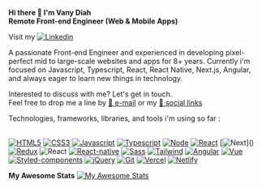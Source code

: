 <b>Hi there 👋 I'm Vany Diah</b> </br>
<b>Remote Front-end Engineer (Web & Mobile Apps)</b>

Visit my [![Linkedin](https://img.shields.io/badge/-LinkedIn-blue?style=flat&logo=Linkedin&logoColor=white&link=https://www.linkedin.com/in/vanydiah/)](https://www.linkedin.com/in/vanydiah/)

A passionate Front-end Engineer and experienced in developing pixel-perfect mid to large-scale websites and apps for 8+ years. Currently i'm focused on Javascript, Typescript, React, React Native, Next.js, Angular, and always eager to learn new things in technology.

Interested to discuss with me? Let's get in touch.<br />
Feel free to drop me a line by [💌 e-mail](mailto:vanydiah17@gmail.com) or my [🔗 social links](https://vanydiah.carrd.co)

Technologies, frameworks, libraries, and tools i'm using so far : <br /> <br />

[![HTML5](https://img.shields.io/badge/HTML5-E34F26?style=for-the-badge&logo=html5&logoColor=white)]()
[![CSS3](https://img.shields.io/badge/CSS3-1572B6?style=for-the-badge&logo=css3&logoColor=white)]()
[![Javascript](https://img.shields.io/badge/JavaScript-323330?style=for-the-badge&logo=javascript&logoColor=F7DF1E)]()
[![Typescript](https://img.shields.io/badge/TypeScript-007ACC?style=for-the-badge&logo=typescript&logoColor=white)]()
[![Node](https://img.shields.io/badge/Node.js-43853D?style=for-the-badge&logo=node.js&logoColor=white)]()
[![React](https://img.shields.io/badge/React-20232A?style=for-the-badge&logo=react&logoColor=61DAFB)]()
[![Next]([https://img.shields.io/badge/Redux-593D88?style=for-the-badge&logo=redux&logoColor=white](https://img.shields.io/badge/next.js-000000?style=for-the-badge&logo=nextdotjs&logoColor=white))]()
[![Redux](https://img.shields.io/badge/Redux-593D88?style=for-the-badge&logo=redux&logoColor=white)]()
![React](https://img.shields.io/badge/zustand-%2320232a.svg?style=for-the-badge&logo=react&logoColor=%2361DAFB)
[![React-native](https://img.shields.io/badge/React_Native-20232A?style=for-the-badge&logo=react&logoColor=61DAFB)]()
[![Sass](https://img.shields.io/badge/Sass-CC6699?style=for-the-badge&logo=sass&logoColor=white)]()
[![Tailwind](https://img.shields.io/badge/Tailwind_CSS-38B2AC?style=for-the-badge&logo=tailwind-css&logoColor=white)]()
[![Angular](https://img.shields.io/badge/Angular-DD0031?style=for-the-badge&logo=angular&logoColor=white)]()
[![Vue](https://img.shields.io/badge/Vue.js-35495E?style=for-the-badge&logo=vue.js&logoColor=4FC08D)]()
[![Styled-components](https://img.shields.io/badge/styled--components-DB7093?style=for-the-badge&logo=styled-components&logoColor=white)]()
[![jQuery](https://img.shields.io/badge/jQuery-0769AD?style=for-the-badge&logo=jquery&logoColor=white)]()
[![Git](https://img.shields.io/badge/GIT-E44C30?style=for-the-badge&logo=git&logoColor=white)]()
[![Vercel](https://img.shields.io/badge/Vercel-000000?style=for-the-badge&logo=vercel&logoColor=white)]()
[![Netlify](https://img.shields.io/badge/Netlify-00C7B7?style=for-the-badge&logo=netlify&logoColor=white)]()


<b>My Awesome Stats</b>
[![My Awesome Stats](https://awesome-github-stats.azurewebsites.net/user-stats/vanydiah?cardType=level&theme=jolly&preferLogin=false)](https://git.io/awesome-stats-card)

<!--
**vanydiah/vanydiah** is a ✨ _special_ ✨ repository because its `README.md` (this file) appears on your GitHub profile.

Here are some ideas to get you started:

- 🔭 I’m currently working on ...
- 🌱 I’m currently learning ...
- 👯 I’m looking to collaborate on ...
- 🤔 I’m looking for help with ...
- 💬 Ask me about ...
- 📫 How to reach me: ...
- 😄 Pronouns: ...
- ⚡ Fun fact: ...
-->
